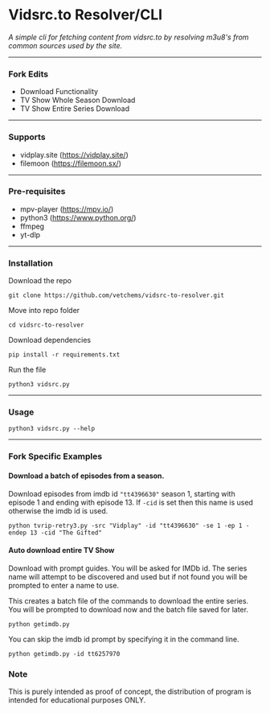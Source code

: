 # Vidsrc.to Resolver/CLI
*A simple cli for fetching content from vidsrc.to by resolving m3u8's from common sources used by the site.*

---

### Fork Edits
- Download Functionality
- TV Show Whole Season Download
- TV Show Entire Series Download

---

### Supports
- vidplay.site (https://vidplay.site/)
- filemoon (https://filemoon.sx/)

---

### Pre-requisites
- mpv-player (https://mpv.io/)
- python3 (https://www.python.org/)
- ffmpeg
- yt-dlp

---

### Installation
Download the repo

```git clone https://github.com/vetchems/vidsrc-to-resolver.git```

Move into repo folder

```cd vidsrc-to-resolver```

Download dependencies

```pip install -r requirements.txt```

Run the file

```python3 vidsrc.py```

---

### Usage

```python3 vidsrc.py --help```

---

### Fork Specific Examples

#### Download a batch of episodes from a season.

Download episodes from imdb id `"tt4396630"` season 1, starting with episode 1 and ending with episode 13.
If `-cid` is set then this name is used otherwise the imdb id is used.

```python tvrip-retry3.py -src "Vidplay" -id "tt4396630" -se 1 -ep 1 -endep 13 -cid "The Gifted"```

#### Auto download entire TV Show

Download with prompt guides. You will be asked for IMDb id. The series name will attempt to be discovered and used but if not found you will be prompted to enter a name to use.

This creates a batch file of the commands to download the entire series. You will be prompted to download now and the batch file saved for later.

```python getimdb.py```

You can skip the imdb id prompt by specifying it in the command line.

```python getimdb.py -id tt6257970```


### Note
This is purely intended as proof of concept, the distribution of program is intended for educational purposes ONLY. 
